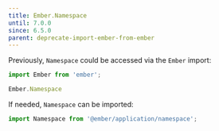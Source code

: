 ```yaml
---
title: Ember.Namespace
until: 7.0.0
since: 6.5.0
parent: deprecate-import-ember-from-ember
---
```



Previously, `Namespace` could be accessed via the `Ember` import:
```js
import Ember from 'ember';

Ember.Namespace
```

If needed, `Namespace` can be imported:
```js
import Namespace from '@ember/application/namespace';
```
